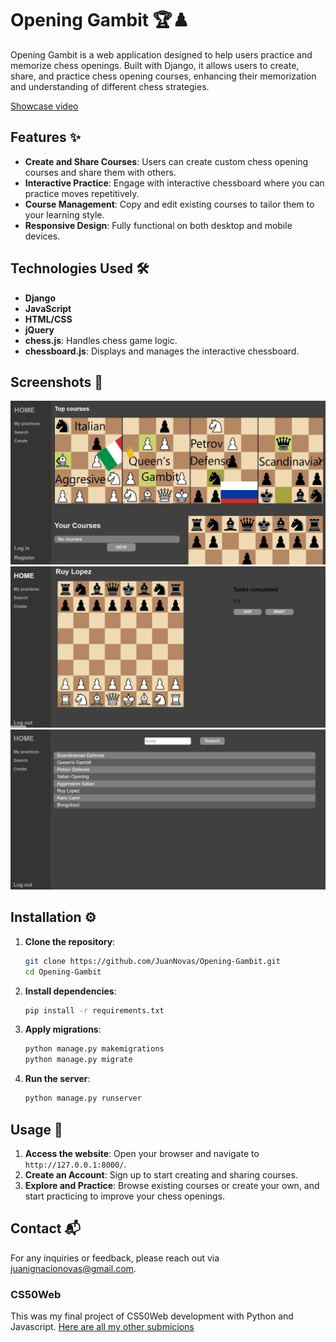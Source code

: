# Opening Gambit 🏆♟️

Opening Gambit is a web application designed to help users practice and memorize chess openings. Built with Django, it allows users to create, share, and practice chess opening courses, enhancing their memorization and understanding of different chess strategies.

[Showcase video](https://www.youtube.com/watch?v=Il_Hw0q2z8I)

## Features ✨

- **Create and Share Courses**: Users can create custom chess opening courses and share them with others.
- **Interactive Practice**: Engage with interactive chessboard where you can practice moves repetitively.
- **Course Management**: Copy and edit existing courses to tailor them to your learning style.
- **Responsive Design**: Fully functional on both desktop and mobile devices.

## Technologies Used 🛠️

- **Django**
- **JavaScript**
- **HTML/CSS**
- **jQuery**
- **chess.js**: Handles chess game logic.
- **chessboard.js**: Displays and manages the interactive chessboard.

## Screenshots 📸

![Screenshot from the app](screenshots/openings1.JPG)
![Screenshot from the app](screenshots/openings2.JPG)
![Screenshot from the app](screenshots/Openings3.jpg)

## Installation ⚙️

1. **Clone the repository**:
    ```bash
    git clone https://github.com/JuanNovas/Opening-Gambit.git
    cd Opening-Gambit
    ```

2. **Install dependencies**:
    ```bash
    pip install -r requirements.txt
    ```

3. **Apply migrations**:
    ```bash
    python manage.py makemigrations
    python manage.py migrate
    ```

4. **Run the server**:
    ```bash
    python manage.py runserver
    ```

## Usage 🚀

1. **Access the website**: Open your browser and navigate to `http://127.0.0.1:8000/`.
2. **Create an Account**: Sign up to start creating and sharing courses.
3. **Explore and Practice**: Browse existing courses or create your own, and start practicing to improve your chess openings.


## Contact 📬

For any inquiries or feedback, please reach out via [juanignacionovas@gmail.com](mailto:juanignacionovas@gmail.com).


### CS50Web

This was my final project of CS50Web development with Python and Javascript.
[Here are all my other submicions](https://github.com/JuanNovas/cs50web-JuanNovas)